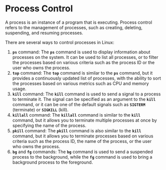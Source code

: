 # Process Control

A process is an instance of a program that is executing. Process control refers to the management of processes, such as creating, deleting, suspending, and resuming processes.

There are several ways to control processes in Linux:

1. **`ps`** command: The **`ps`** command is used to display information about processes on the system. It can be used to list all processes, or to filter the processes based on various criteria such as the process ID or the user who owns the process.
2. **`top`** command: The **`top`** command is similar to the **`ps`** command, but it provides a continuously updated list of processes, with the ability to sort the processes based on various metrics such as CPU and memory usage.
3. **`kill`** command: The **`kill`** command is used to send a signal to a process to terminate it. The signal can be specified as an argument to the **`kill`** command, or it can be one of the default signals such as **`SIGTERM`** (terminate) or **`SIGKILL`** (kill).
4. **`killall`** command: The **`killall`** command is similar to the **`kill`** command, but it allows you to terminate multiple processes at once by specifying the name of the process.
5. **`pkill`** command: The **`pkill`** command is also similar to the **`kill`** command, but it allows you to terminate processes based on various criteria such as the process ID, the name of the process, or the user who owns the process.
6. **`bg`** and **`fg`** commands: The **`bg`** command is used to send a suspended process to the background, while the **`fg`** command is used to bring a background process to the foreground.
